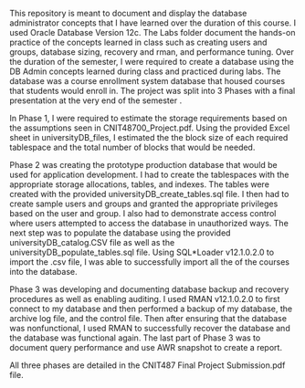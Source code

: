 This repository is meant to document and display the database administrator concepts that I have learned over the duration of this course. I used Oracle Database Version 12c.
The Labs folder document the hands-on practice of the concepts learned in class such as creating users and groups, database sizing, recovery and rman, and performance tuning.
Over the duration of the semester, I were required to create a database using the DB Admin concepts learned during class and practiced during labs. The database was a course enrollment system database that housed courses that students would enroll in.
The project was split into 3 Phases with a final presentation at the very end of the semester .

In Phase 1, I were required to estimate the storage requirements based on the assumptions seen in CNIT48700_Project.pdf. Using the provided Excel sheet in universityDB_files, I estimated the the block size of each required tablespace and the total number of blocks that would be needed.

Phase 2 was creating the prototype production database that would be used for application development. I had to create the tablespaces with the appropriate storage allocations, tables, and indexes. The tables were created with the provided universityDB_create_tables.sql file. I then had to create sample users and groups and granted the appropriate privileges based on the user and group. I also had to demonstrate access control where users attempted to access the database in unauthorized ways. The next step was to populate the database using the provided universityDB_catalog.CSV file as well as the universityDB_populate_tables.sql file. Using SQL*Loader v12.1.0.2.0 to import the .csv file, I was able to successfully import all the of the courses into the database.

Phase 3 was developing and documenting database backup and recovery procedures as well as enabling auditing. I used RMAN v12.1.0.2.0 to first connect to my database and then performed a backup of my database, the archive log file, and the control file. Then after ensuring that the database was nonfunctional, I used RMAN to successfully recover the database and the database was functional again. The last part of Phase 3 was to document query performance and use AWR snapshot to create a report.

All three phases are detailed in the CNIT487 Final Project Submission.pdf file.
